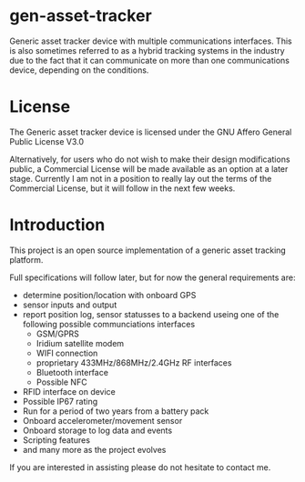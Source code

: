 # gen-asset-tracker
Generic asset tracker device with multiple communications interfaces. This is also sometimes referred to as a hybrid tracking systems in the industry due to the fact that it can communicate on more than one communications device, depending on the conditions.

# License
The Generic asset tracker device is licensed under the GNU Affero General Public License V3.0

Alternatively, for users who do not wish to make their design modifications public, a Commercial License will be made available as an option at a later stage. Currently I am not in a position to really lay out the terms of the Commercial License, but it will follow in the next few weeks.

# Introduction
This project is an open source implementation of a generic asset tracking platform.

Full specifications will follow later, but for now the general requirements are:
* determine position/location with onboard GPS
* sensor inputs and output
* report position log, sensor statusses to a backend useing one of the following possible communciations interfaces
  * GSM/GPRS
  * Iridium satellite modem
  * WIFI connection
  * proprietary 433MHz/868MHz/2.4GHz RF interfaces
  * Bluetooth interface
  * Possible NFC
* RFID interface on device
* Possible IP67 rating
* Run for a period of two years from a battery pack
* Onboard accelerometer/movement sensor
* Onboard storage to log data and events
* Scripting features
* and many more as the project evolves

If you are interested in assisting please do not hesitate to contact me.

